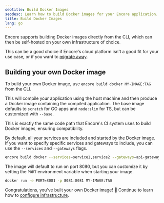 ```yaml
---
seotitle: Build Docker Images
seodesc: Learn how to build Docker images for your Encore application, which can be self-hosted on your own infrastructure.
title: Build Docker Images
lang: go
---
```


Encore supports building Docker images directly from the CLI, which can then be self-hosted on your own infrastructure of choice.

This can be a good choice if Encore's cloud platform isn't a good fit for your use case, or if you want to [migrate away](/docs/how-to/migrate-away).

## Building your own Docker image

To build your own Docker image, use `encore build docker MY-IMAGE:TAG` from the CLI.

This will compile your application using the host machine and then produce a Docker image containing the compiled application. The base image defaults to `scratch` for GO apps and `node:slim` for TS, but can be customized with `--base`.

This is exactly the same code path that Encore's CI system uses to build Docker images, ensuring compatibility.

By default, all your services are included and started by the Docker image. If you want to specify specific services and gateways to include, you can use the `--services` and `--gateways` flags.

```bash
encore build docker --services=service1,service2 --gateways=api-gateway MY-IMAGE:TAG
```

The image will default to run on port 8080, but you can customize it by setting the `PORT` environment variable when starting your image.

```bash
docker run -e PORT=8081 -p 8081:8081 MY-IMAGE:TAG
```

Congratulations, you've built your own Docker image! 🎉
Continue to learn how to [configure infrastructure](/docs/self-host/configure-infra).